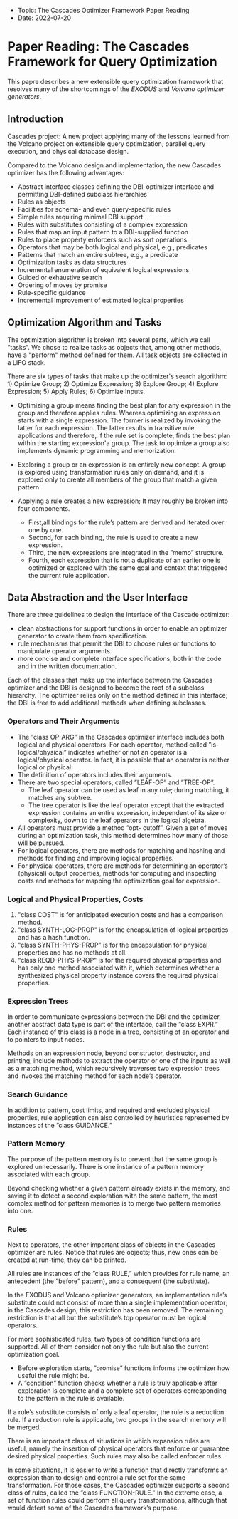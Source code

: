 - Topic: The Cascades Optimizer Framework Paper Reading
- Date: 2022-07-20

# Paper Reading: The Cascades Framework for Query Optimization

This papre describes a new extensible query optimization framework that resolves many of the shortcomings of the *EXODUS* and *Volvano optimizer generators*.

## Introduction

Cascades project: A new project applying many of the lessons learned from the Volcano project on extensible query optimization, parallel query execution, and physical database design.

Compared to the Volcano design and implementation, the new Cascades optimizer has the following advantages:
- Abstract interface classes defining the DBI-optimizer interface and permitting DBI-defined subclass hierarchies
- Rules as objects
- Facilities for schema- and even query-specific rules
- Simple rules requiring minimal DBI support
- Rules with substitutes consisting of a complex expression
- Rules that map an input pattern to a DBI-supplied function
- Rules to place property enforcers such as sort operations
- Operators that may be both logical and physical, e.g., predicates
- Patterns that match an entire subtree, e.g., a predicate
- Optimization tasks as data structures
- Incremental enumeration of equivalent logical expressions
- Guided or exhaustive search
- Ordering of moves by promise
- Rule-specific guidance
- Incremental improvement of estimated logical properties

## Optimization Algorithm and Tasks

The optimization algorithm is broken into several parts, which we call ”tasks”. We chose to realize tasks as objects that, among other methods, have a "perform" method defined for them. All task objects are collected in a LIFO stack. 

There are six types of tasks that make up the optimizer's search algorithm: 1) Optimize Group; 2) Optimize Expression; 3) Explore Group; 4) Explore Expression; 5) Apply Rules; 6) Optimize Inputs.

- Optimizing a group means finding the best plan for any expression in the group and therefore applies rules. Whereas optimizing an expression starts with a single expression. The former is realized by invoking the latter for each expression. The latter results in transitive rule applications and therefore, if the rule set is complete, finds the best plan within the starting expression'a group. The task to optimize a group also implements dynamic programming and memorization.

- Exploring a group or an expression is an entirely new concept. A group is explored using transformation rules only on demand, and it is explored only to create all members of the group that match a given pattern.

- Applying a rule creates a new expression; It may roughly be broken into four components. 
  - First,all bindings for the rule’s pattern are derived and iterated over one by one.
  - Second, for each binding, the rule is used to create a new expression.
  - Third, the new expressions are integrated in the ”memo” structure.
  - Fourth, each expression that is not a duplicate of an earlier one is optimized or explored with the same goal and context that triggered the current rule application.

## Data Abstraction and the User Interface

There are three guidelines to design the interface of the Cascade optimizer:
- clean abstractions for support functions in order to enable an optimizer generator to create them from specification.
- rule mechanisms that permit the DBI to choose rules or functions to manipulate operator arguments.
- more concise and complete interface specifications, both in the code and in the written documentation.

Each of the classes that make up the interface between the Cascades optimizer and the DBI is designed to become the root of a subclass hierarchy.  The optimizer relies only on the method defined in this interface; the DBI is free to add additional methods when defining subclasses.

### Operators and Their Arguments

- The ”class OP-ARG” in the Cascades optimizer interface includes both logical and physical operators. For each operator, method called ”is-logical/physical” indicates whether or not an operator is a logical/physical operator. In fact, it is possible that an operator is neither logical or physical. 
- The definition of operators includes their arguments.
- There are two special operators, called ”LEAF-OP” and ”TREE-OP”.
  - The leaf operator can be used as leaf in any rule; during matching, it matches any subtree.
  - The tree operator is like the leaf operator except that the extracted expression contains an entire expression, independent of its size or complexity, down to the leaf operators in the logical algebra.
- All operators must provide a method ”opt- cutoff”. Given a set of moves during an optimization task, this method determines how many of those will be pursued.
- For logical operators, there are methods for matching and hashing and methods for finding and improving logical properties.
- For physical operators, there are methods for determining an operator’s (physical) output properties, methods for computing and inspecting costs and methods for mapping the optimization goal for expression.

### Logical and Physical Properties, Costs

1. "class COST" is for anticipated execution costs and has a comparison method.
2. "class SYNTH-LOG-PROP" is for the encapsulation of logical properties and has a hash function.
3. "class SYNTH-PHYS-PROP" is for the encapsulation for physical properties and has no methods at all.
4. "class REQD-PHYS-PROP" is for the required physical properties and has only one method associated with it, which determines whether a synthesized physical property instance covers the required physical properties.

### Expression Trees

In order to communicate expressions between the DBI and the optimizer, another abstract data type is part of the interface, call the ”class EXPR.” Each instance of this class is a node in a tree, consisting of an operator and to pointers to input nodes.

Methods on an expression node, beyond constructor, destructor, and printing, include methods to extract the operator or one of the inputs as well as a matching method, which recursively traverses two expression trees and invokes the matching method for each node’s operator.

### Search Guidance

In addition to pattern, cost limits, and required and excluded physical properties, rule application can also controlled by heuristics represented by instances of the ”class GUIDANCE.”

### Pattern Memory

The purpose of the pattern memory is to prevent that the same group is explored unnecessarily. There is one instance of a pattern memory associated with each group. 

Beyond checking whether a given pattern already exists in the memory, and saving it to detect a second exploration with the same pattern, the most complex method for pattern memories is to merge two pattern memories into one. 

### Rules

Next to operators, the other important class of objects in the Cascades optimizer are rules. Notice that rules are objects; thus, new ones can be created at run-time, they can be printed.

All rules are instances of the ”class RULE,” which provides for rule name, an antecedent (the ”before” pattern), and a consequent (the substitute). 

In the EXODUS and Volcano optimizer generators, an implementation rule’s
substitute could not consist of more than a single implementation operator; in the Cascades design, this restriction has been removed. The remaining restriction is that all but the substitute’s top operator must be logical operators.

For more sophisticated rules, two types of condition functions are supported. All of them consider not only the rule but also the current optimization goal.
- Before exploration starts, ”promise” functions informs the optimizer how useful the rule might be.
- A ”condition” function checks whether a rule is truly applicable after exploration is complete and a complete set of operators corresponding to the pattern in the rule is available.

If a rule’s substitute consists of only a leaf operator, the rule is a reduction rule. If a reduction rule is applicable, two groups in the search memory will be merged.

There is an important class of situations in which expansion rules are useful, namely the insertion of physical operators that enforce or guarantee desired physical properties. Such rules may also be called enforcer rules. 

In some situations, it is easier to write a function that directly transforms an expression than to design and control a rule set for the same transformation. For those cases, the Cascades optimizer supports a second class of rules, called the ”class FUNCTION-RULE.” In the extreme case, a set of function rules could perform all query transformations, although that would defeat some of the Cascades framework’s purpose.
